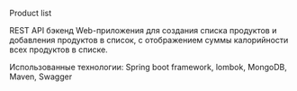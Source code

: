 Product list

REST API бэкенд Web-приложения для создания списка продуктов и добавления продуктов в список, с отображением суммы калорийности всех продуктов в списке.

Использованные технологии: Spring boot framework, lombok, MongoDB, Maven, Swagger